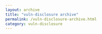 ```yaml
---
layout: archive
title: "vuln-disclosure archive"
permalink: /vuln-disclosure-archive.html
category: vuln-disclosure
---
```

